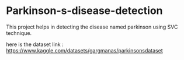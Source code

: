 # Parkinson-s-disease-detection
This project helps in detecting the disease named parkinson using SVC technique.

here is the dataset link : https://www.kaggle.com/datasets/gargmanas/parkinsonsdataset
